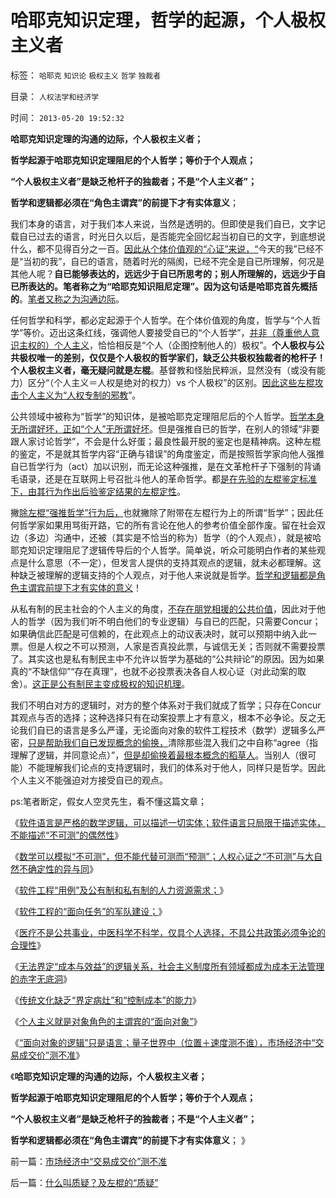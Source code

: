 # 哈耶克知识定理，哲学的起源，个人极权主义者

标签： `哈耶克` `知识论` `极权主义` `哲学` `独裁者` 

目录： `人权法学和经济学`

时间： `2013-05-20 19:52:32`

**哈耶克知识定理的沟通的边际，个人极权主义者；**

**哲学起源于哈耶克知识定理阻尼的个人哲学；等价于个人观点；**

**“个人极权主义者”是缺乏枪杆子的独裁者；不是“个人主义者”；**

**哲学和逻辑都必须在“角色主谓宾”的前提下才有实体意义**；

我们本身的语言，对于我们本人来说，当然是透明的。但即使是我们自已，文字记载自已过去的语言，时光日久以后，是否能完全回忆起当初自已的文字，到底想说什么，都不见得百分之一百。[因此从个体价值观的“心证”来说，“](../../../2010/6/22/最大的敌人是自已；科学实证标准的的回归测试.md)今天的我”已经不是“当初的我”，自已的语言，随着时光的隔阂，已经不完全是自已所理解，何况是其他人呢？**自已能够表达的，远远少于自已所思考的；别人所理解的，远远少于自已所表达的。笔者称之为“哈耶克知识阻尼定理”。因为这句话是哈耶克首先概括的**。[笔者又称之为沟通边际](../../../2011/3/5/战争状态冲突在利益沟通的边际.md)。

任何哲学和科学，都必定起源于个人哲学。在个体价值观的角度，哲学与“个人哲学”等价。迈出这条红线，强调他人要接受自已的“个人哲学”，[并非（尊重他人意识主权的）个人主义](../../../2011/3/2/个体意识主权不是信仰：你的意识，不是别人的意识.md)，恰恰相反是“个人（企图控制他人的）极权”。**个人极权与公共极权唯一的差别，仅仅是个人极权的哲学家们，缺乏公共极权独裁者的枪杆子！个人极权主义者，毫无疑问就是左棍**。基督教和怪胎民粹派，显然没有（或没有能力）区分“（个人主义＝人权是绝对的权力）vs 个人极权”的区别。[因此这些左棍攻击个人主义为“人权专制的邪教](../../../2010/6/26/个人主义是精诚合作的前提，民主宪政的唯一途径.md)”。

公共领域中被称为“哲学”的知识体，是被哈耶克定理阻尼后的个人哲学。[哲学本身无所谓好坏，正如“个人”无所谓好坏](../../../2009/11/27/个人信仰请止于个人“私”之边界.md)。但是强推自已的哲学，在别人的领域“非要跟人家讨论哲学”，不会是什么好蛋；最良性最开脱的鉴定也是精神病。这种左棍的鉴定，不是就其哲学内容“正确与错误”的角度鉴定，而是按照哲学家向他人强推自已哲学行为（act）加以识别，而无论这种强推，是在文革枪杆子下强制的背诵毛语录，还是在互联网上号召批斗他人的革命哲学。都[是在先验的左棍鉴定标准下，由其行为作出后验鉴定结果的左棍定性](../../../2013/4/29/鉴定左棍，听其言，不如再观其行.md)。

撇[除左棍“强推哲学”行为后，](../../../2011/2/21/科学标准和（哲学＝伪科学）.md)也就撇除了附带在左棍行为上的所谓“哲学”；因此任何哲学家如果用骂街开路，它的所有言论在他人的参考价值全部作废。留在社会双边（多边）沟通中，还被（其实是不恰当的称为）哲学（的个人观点），就是被哈耶克知识定理阻尼了逻辑传导后的个人哲学。简单说，听众可能明白作者的某些观点是什么意思（不一定），但发言人提供的支持其观点的逻辑，就未必都理解。这种缺乏被理解的逻辑支持的个人观点，对于他人来说就是哲学。[哲学和逻辑都是角色主谓宾前提下才有实体的意义](../../../2011/2/3/逻辑是实证的延伸方式，数学是定量化的逻辑.md)！

从私有制的民主社会的个人主义的角度，[不存在朋党相援的公共价值](../../../2012/9/10/任何“观点妥协”不构成利益契约，无信守价值；.md)，因此对于他人的哲学（因为我们听不明白他们的专业逻辑）与自已的匹配，只需要Concur；如果确信此匹配是可信赖的，在此观点上的动议表决时，就可以预期中纳入此一票。但是人权之不可以预测，人家是否真投此票，与诚信无关；否则就不需要投票了。其实这也是私有制民主中不允许以哲学为基础的“公共辩论”的原因。因为如果真的“不缺信仰”“存在真理”，也就不必投票表决各自人权心证（对此动案的取舍）。[这正是公有制民主变成极权的知识机理](../../../2009/12/16/统一思想的必要性.md)。

我们不明白对方的逻辑时，对方的整个体系对于我们就成了哲学；只存在Concur其观点与否的选择；这种选择只有在动案投票上才有意义，根本不必争论。反之无论我们自已的语言是多么严谨，无论面向对象的软件工程技术（数学）逻辑多么严密，[只是帮助我们自已发现概念的偷换，](../../../2013/2/13/哲学可以偷换一切概念，除了听众读者的理解.md)清除那些混入我们之中自称“agree（指理解了逻辑，并同意论点）”，[但是却偷换着最根本概念的稻草人](../../../2013/1/25/友善的稻草人意图强奸的恶意；.md)。当别人（很可能）不能理解我们论点的支持逻辑时，我们的体系对于他人，同样只是哲学。因此个人主义不能强迫对方接受自已的观点。

ps:笔者断定，假女人空灵先生，看不懂这篇文章；

《[软件语言是严格的数学逻辑，可以描述一切实体；软件语言只局限于描述实体，不能描述“不可测”的偶然性](../../../2013/4/28/“万物皆实体”的奥卡姆法则，数学语言的科学威力及局限性.md)》

《[数学可以模拟“不可测”，但不能代替可测而“预测”；人权心证之“不可测”与大自然不确定性的异与同](../../../2013/5/2/数学可以模拟“不可测”，但不能预测“人权利益”.md)》

《[软件工程“用例”及公有制和私有制的人力资源需求；](../../../2013/5/2/软件工程“用例”及公有制和私有制的人力资源需求.md)》

《[软件工程的“面向任务”的军队建设；](../../../2013/5/2/软件工程的“面向任务”的军队建设；.md)》

《[医疗不是公共事业，中医科学不科学，仅具个人选择，不具公共政策必须争论的合理性](../../../2013/5/3/软件工程分析“中医与公办医疗”的“通往奴役之路”.md)》

《[无法界定“成本与效益”的逻辑关系，社会主义制度所有领域都成为成本无法管理的赤字无底洞](../../../2013/5/3/社会主义的痼疾，无法界定“成本与效益”的逻辑关系.md)》

《[传统文化缺乏“界定病灶”和“控制成本”的能力](../../../2013/5/6/传统文化缺乏“界定问题”和“控制成本”的能力.md)》

《[个人主义就是对象角色的主谓宾的“面向对象”](../../../2013/5/6/个人主义就是对象角色的主谓宾的“面向对象”.md)》

《[“面向对象的逻辑”只是语言；量子世界中（位置＋速度测不谁），市场经济中“交易成交价”测不准](../../../2013/5/20/市场经济中“交易成交价”测不准.md)》

《**哈耶克知识定理的沟通的边际，个人极权主义者；**

**哲学起源于哈耶克知识定理阻尼的个人哲学；等价于个人观点；**

**“个人极权主义者”是缺乏枪杆子的独裁者；不是“个人主义者”；**

**哲学和逻辑都必须在“角色主谓宾”的前提下才有实体意义**； 》



前一篇：[市场经济中“交易成交价”测不准](../../../2013/5/20/市场经济中“交易成交价”测不准.md)

后一篇：[什么叫质疑？及左棍的“质疑”](../../../2013/5/20/什么叫质疑？及左棍的“质疑”.md)